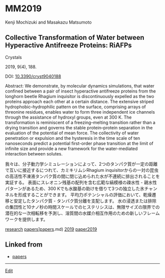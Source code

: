 # MM2019

Kenji Mochizuki and Masakazu Matsumoto

## Collective Transformation of Water between Hyperactive Antifreeze Proteins: RiAFPs

Crystals

2019, 9(4), 188.

DOI: [10.3390/cryst9040188](https://doi.org/10.3390/cryst9040188)



[](https://www.mdpi.com/crystals/crystals-09-00188/article_deploy/html/images/crystals-09-00188-ag-550.jpg)



Abstract: We demonstrate, by molecular dynamics simulations, that water confined between a pair of insect hyperactive antifreeze proteins from the longhorn beetle Rhagium inquisitor is discontinuously expelled as the two proteins approach each other at a certain distance. The extensive striped hydrophobic–hydrophilic pattern on the surface, comprising arrays of threonine residues, enables water to form three independent ice channels through the assistance of hydroxyl groups, even at 300 K. The transformation is reminiscent of a freezing–melting transition rather than a drying transition and governs the stable protein–protein separation in the evaluation of the potential of mean force. The collectivity of water penetration or expulsion and the hysteresis in the time scale of ten nanoseconds predict a potential first-order phase transition at the limit of infinite size and provide a new framework for the water-mediated interaction between solutes.



我々は、分子動力学シミュレーションによって、2つのタンパク質が一定の距離で互いに接近するにつれて、カミキリムシRhagium inquisitorからの一対の昆虫の高活性不凍液タンパク質の間に閉じ込められた水が不連続に排出されることを実証する。 表面にスレオニン残基の配列を含む広範な縞模様の疎水性 - 親水性パターンがあるため、300 Kでも水酸基の助けを借りて3つの独立した氷チャンネルを形成することができます。 平均力ポテンシャルの評価において、乾燥遷移と安定したタンパク質 - タンパク質分離を支配します。 水の浸透または排除の集団性と10ナノ秒の時間スケールでのヒステリシスは、無限サイズの限界での潜在的な一次相転移を予測し、溶質間の水媒介相互作用のための新しいフレームワークを提供します。



[research](research.md) [papers](papers.md)][papers](papers.md).md) [2019](2019.md) [paper2019](paper2019.md) 



## Linked from

* [papers](papers.md)


----
[Edit](https://github.com/vitroid/vitroid.github.io/edit/master/MD/MM2019.md)
